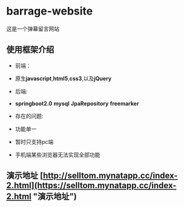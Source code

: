 # barrage-website
这是一个弹幕留言网站


## 使用框架介绍
+ 前端：
 + 原生**javascript**,**html5**,**css3**,以及**jQuery**

+ 后端:
 + **springboot2.0** **mysql** **JpaRepository** **freemarker** 

+ 存在的问题:
 + 功能单一
 + 暂时只支持pc端
 + 手机端某些浏览器无法实现全部功能

## 演示地址  [http://selltom.mynatapp.cc/index-2.html](https://selltom.mynatapp.cc/index-2.html "演示地址")

